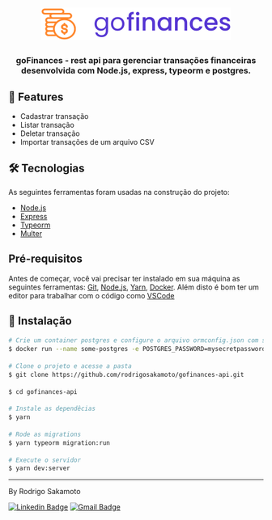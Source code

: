 <h1 align="center">
  <img src=".github/logo.svg" alt="gofinances" />
</h1>

<h3 align="center">goFinances - rest api para gerenciar transações financeiras desenvolvida com Node.js, express, typeorm e postgres.</h3>

## 🚀 Features
- Cadastrar transação
- Listar transação
- Deletar transação
- Importar transações de um arquivo CSV

## 🛠 Tecnologias

As seguintes ferramentas foram usadas na construção do projeto:

- [Node.js](https://nodejs.org/en/)
- [Express](https://expressjs.com/pt-br/)
- [Typeorm](https://typeorm.io/#/)
- [Multer](https://github.com/expressjs/multer)

## Pré-requisitos

Antes de começar, você vai precisar ter instalado em sua máquina as seguintes ferramentas:
[Git](https://git-scm.com), [Node.js](https://nodejs.org/en/), [Yarn](https://classic.yarnpkg.com/lang/en/), [Docker](https://www.docker.com/).
 Além disto é bom ter um editor para trabalhar com o código como [VSCode](https://code.visualstudio.com/)

## 💾 Instalação

```bash
# Crie um container postgres e configure o arquivo ormconfig.json com suas credenciais
$ docker run --name some-postgres -e POSTGRES_PASSWORD=mysecretpassword -d postgres

# Clone o projeto e acesse a pasta
$ git clone https://github.com/rodrigosakamoto/gofinances-api.git

$ cd gofinances-api

# Instale as dependêcias
$ yarn

# Rode as migrations
$ yarn typeorm migration:run

# Execute o servidor
$ yarn dev:server

```
---
By Rodrigo Sakamoto

[![Linkedin Badge](https://img.shields.io/badge/-Rodrigo%20Sakamoto-9146ff?style=flat-square&logo=Linkedin&logoColor=white&link=https://www.linkedin.com/in/rodrigo-sakamoto/)](https://www.linkedin.com/in/rodrigo-sakamoto/)
[![Gmail Badge](https://img.shields.io/badge/-rodosakamoto@gmail.com-9146ff?style=flat-square&logo=Gmail&logoColor=white&link=mailto:rodosakamoto@gmail.com)](mailto:rodosakamoto@gmail.com)
